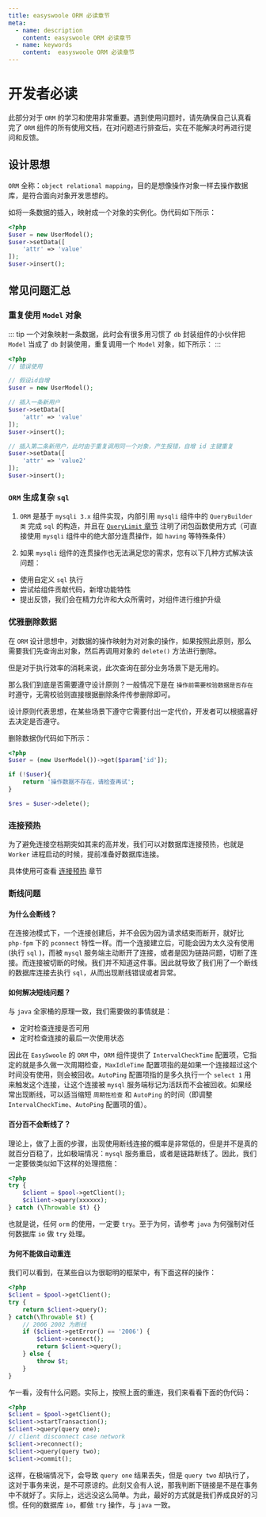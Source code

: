 ```yaml
---
title: easyswoole ORM 必读章节
meta:
  - name: description
    content: easyswoole ORM 必读章节
  - name: keywords
    content:  easyswoole ORM 必读章节
---
```


# 开发者必读

此部分对于 `ORM` 的学习和使用非常重要。遇到使用问题时，请先确保自己认真看完了 `ORM` 组件的所有使用文档，在对问题进行排查后，实在不能解决时再进行提问和反馈。

## 设计思想

`ORM` 全称：`object relational mapping`，目的是想像操作对象一样去操作数据库，是符合面向对象开发思想的。

如将一条数据的插入，映射成一个对象的实例化。伪代码如下所示：

```php
<?php
$user = new UserModel();
$user->setData([
    'attr' => 'value'
]);
$user->insert();
```

## 常见问题汇总

### 重复使用 `Model` 对象

::: tip
一个对象映射一条数据，此时会有很多用习惯了 `db` 封装组件的小伙伴把 `Model` 当成了 `db` 封装使用，重复调用一个 `Model` 对象，如下所示：
:::

```php
<?php
// 错误使用

// 假设id自增
$user = new UserModel();

// 插入一条新用户
$user->setData([
    'attr' => 'value'
]);
$user->insert();

// 插入第二条新用户，此时由于重复调用同一个对象，产生报错，自增 id 主键重复
$user->setData([
    'attr' => 'value2'
]);
$user->insert();
```

### `ORM` 生成复杂 `sql`

1. `ORM` 是基于 `mysqli 3.x` 组件实现，内部引用 `mysqli` 组件中的 `QueryBuilder 类` 完成 `sql` 的构造，并且在 [`QueryLimit` 章节](/Components/FastDb/queryLimit.md) 注明了闭包函数使用方式（可直接使用 `mysqli` 组件中的绝大部分连贯操作，如 `having` 等特殊条件）

2. 如果 `mysqli` 组件的连贯操作也无法满足您的需求，您有以下几种方式解决该问题：
- 使用自定义 `sql` 执行
- 尝试给组件贡献代码，新增功能特性
- 提出反馈，我们会在精力允许和大众所需时，对组件进行维护升级

### 优雅删除数据

在 `ORM` 设计思想中，对数据的操作映射为对对象的操作，如果按照此原则，那么需要我们先查询出对象，然后再调用对象的 `delete()` 方法进行删除。

但是对于执行效率的消耗来说，此次查询在部分业务场景下是无用的。

那么我们到底是否需要遵守设计原则？一般情况下是在 `操作前需要校验数据是否存在` 时遵守，无需校验则直接根据删除条件传参删除即可。

设计原则代表思想，在某些场景下遵守它需要付出一定代价，开发者可以根据喜好去决定是否遵守。

删除数据伪代码如下所示：

```php
<?php
$user = (new UserModel())->get($param['id']);

if (!$user){
    return '操作数据不存在，请检查再试';
}

$res = $user->delete();
```

### 连接预热

为了避免连接空档期突如其来的高并发，我们可以对数据库连接预热，也就是 `Worker` 进程启动的时候，提前准备好数据库连接。

具体使用可查看 [连接预热](/Components/FastDb/preConnect.md) 章节

### 断线问题

#### 为什么会断线？

在连接池模式下，一个连接创建后，并不会因为因为请求结束而断开，就好比 `php-fpm` 下的 `pconnect` 特性一样。而一个连接建立后，可能会因为太久没有使用(执行 `sql` )，而被 `mysql` 服务端主动断开了连接，或者是因为链路问题，切断了连接。而连接被切断的时候。我们并不知道这件事。因此就导致了我们用了一个断线的数据库连接去执行 `sql`，从而出现断线错误或者异常。

#### 如何解决短线问题？

与 `java` 全家桶的原理一致，我们需要做的事情就是：
- 定时检查连接是否可用
- 定时检查连接的最后一次使用状态

因此在 `EasySwoole` 的 `ORM` 中，`ORM` 组件提供了 ```IntervalCheckTime``` 配置项，它指定的就是多久做一次周期检查，```MaxIdleTime``` 配置项指的是如果一个连接超过这个时间没有使用，则会被回收。```AutoPing``` 配置项指的是多久执行一个 ```select 1``` 用来触发这个连接，让这个连接被 `mysql` 服务端标记为活跃而不会被回收。如果经常出现断线，可以适当缩短 `周期性检查` 和 `AutoPing` 的时间（即调整 ```IntervalCheckTime```、```AutoPing``` 配置项的值）。

#### 百分百不会断线了？

理论上，做了上面的步骤，出现使用断线连接的概率是非常低的，但是并不是真的就百分百稳了，比如极端情况：`mysql` 服务重启，或者是链路断线了。因此，我们一定要做类似如下这样的处理措施：

```php
<?php
try {
    $client = $pool->getClient();
    $cilient->query(xxxxxx);
} catch (\Throwable $t) {}
```

也就是说，任何 `orm` 的使用，一定要 `try`。至于为何，请参考 `java` 为何强制对任何数据库 `io` 做 `try` 处理。

#### 为何不能做自动重连

我们可以看到，在某些自以为很聪明的框架中，有下面这样的操作：

```php
<?php
$client = $pool->getClient();
try {
    return $client->query();
} catch(\Throwable $t) {
    // 2006 2002 为断线
    if ($client->getError() == '2006') {
        $client->connect();
        return $client->query();
    } else {
        throw $t;
    }
}
```

乍一看，没有什么问题。实际上，按照上面的重连，我们来看看下面的伪代码：

```php
<?php
$client = $pool->getClient();
$client->startTransaction();
$client->query(query one);
// client disconnect case network
$client->reconnect();
$client->query(query two);
$client->commit();
```

这样，在极端情况下，会导致 `query one` 结果丢失，但是 `query two` 却执行了，这对于事务来说，是不可原谅的。此刻又会有人说，那我判断下链接是不是在事务中不就好了。实际上，远远没这么简单。为此，最好的方式就是我们养成良好的习惯。任何的数据库 `io`，都做 `try` 操作，与 `java` 一致。

